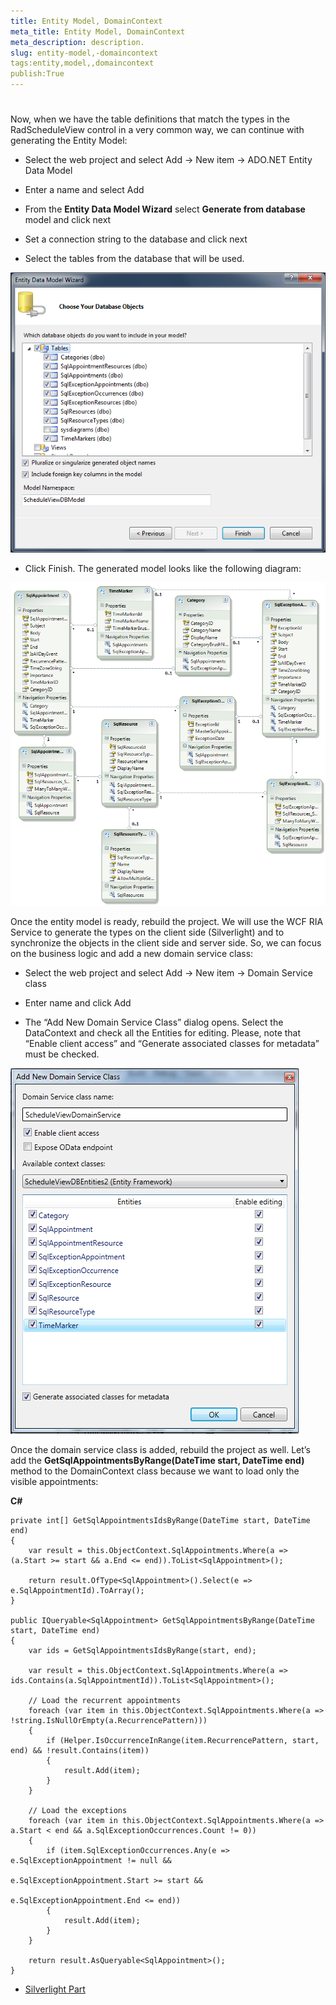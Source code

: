 ```yaml
---
title: Entity Model, DomainContext
meta_title: Entity Model, DomainContext
meta_description: description.
slug: entity-model,-domaincontext
tags:entity,model,,domaincontext
publish:True
---
```



# 

Now, when we have the table definitions that match the types in the RadScheduleView control in a very common way, we can continue with generating the Entity Model:

* Select the web project and select Add -> New item -> ADO.NET Entity Data Model

* Enter a name and select Add

* From the __Entity Data Model Wizard__ select __Generate from database__ model and click next

* Set a connection string to the database and click next

* Select the tables from the database that will be used.
      		

![radscheduleview populating with data Entity Data Model Wizard](images/radscheduleview_populating_with_data_EntityDataModelWizard.png)

* Click Finish. The generated model looks like the following diagram:

![radscheduleview populating with data EFModel](images/radscheduleview_populating_with_data_EFModel.png)

Once the entity model is ready, rebuild the project. We will use the WCF RIA Service to generate the types on the client side (Silverlight) and to synchronize the objects in the client side and server side. So, we can focus on the business logic and add a new domain service class:
        

* Select the web project and select Add -> New item -> Domain Service class

* Enter name and click Add

* The “Add New Domain Service Class” dialog opens. Select the DataContext and check all the Entities for editing. Please, note that “Enable client access” and “Generate associated classes for metadata” must be checked.
        

![radscheduleview populating with data Add New Domain Service Class](images/radscheduleview_populating_with_data_AddNewDomainServiceClass.png)

Once the domain service class is added, rebuild the project as well. Let’s add the __GetSqlAppointmentsByRange(DateTime start, DateTime end)__ method to the DomainContext class because we want to load only the visible appointments:
        




 __C#__
    


	private int[] GetSqlAppointmentsIdsByRange(DateTime start, DateTime end)
	{
		var result = this.ObjectContext.SqlAppointments.Where(a => (a.Start >= start && a.End <= end)).ToList<SqlAppointment>();
	
		return result.OfType<SqlAppointment>().Select(e => e.SqlAppointmentId).ToArray();
	}
	
	public IQueryable<SqlAppointment> GetSqlAppointmentsByRange(DateTime start, DateTime end)
	{
		var ids = GetSqlAppointmentsIdsByRange(start, end);
	
		var result = this.ObjectContext.SqlAppointments.Where(a => ids.Contains(a.SqlAppointmentId)).ToList<SqlAppointment>();
	
		// Load the recurrent appointments
		foreach (var item in this.ObjectContext.SqlAppointments.Where(a => !string.IsNullOrEmpty(a.RecurrencePattern)))
		{
			if (Helper.IsOccurrenceInRange(item.RecurrencePattern, start, end) && !result.Contains(item))
			{
				result.Add(item);
			}
		}
	
		// Load the exceptions
		foreach (var item in this.ObjectContext.SqlAppointments.Where(a => a.Start < end && a.SqlExceptionOccurrences.Count != 0))
		{
			if (item.SqlExceptionOccurrences.Any(e => e.SqlExceptionAppointment != null && 
														e.SqlExceptionAppointment.Start >= start && 
														e.SqlExceptionAppointment.End <= end))
			{
				result.Add(item);
			}
		}
	
		return result.AsQueryable<SqlAppointment>();
	}



 * [Silverlight Part]({{slug:silverlight-part}})
